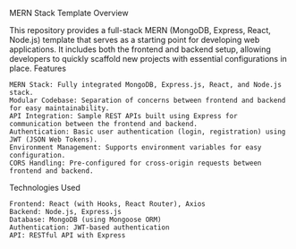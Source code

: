 MERN Stack Template
Overview

This repository provides a full-stack MERN (MongoDB, Express, React, Node.js) template that serves as a starting point for developing web applications. It includes both the frontend and backend setup, allowing developers to quickly scaffold new projects with essential configurations in place.
Features

    MERN Stack: Fully integrated MongoDB, Express.js, React, and Node.js stack.
    Modular Codebase: Separation of concerns between frontend and backend for easy maintainability.
    API Integration: Sample REST APIs built using Express for communication between the frontend and backend.
    Authentication: Basic user authentication (login, registration) using JWT (JSON Web Tokens).
    Environment Management: Supports environment variables for easy configuration.
    CORS Handling: Pre-configured for cross-origin requests between frontend and backend.

Technologies Used

    Frontend: React (with Hooks, React Router), Axios
    Backend: Node.js, Express.js
    Database: MongoDB (using Mongoose ORM)
    Authentication: JWT-based authentication
    API: RESTful API with Express
